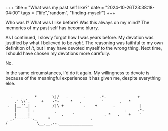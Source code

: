 +++
title = "What was my past self like?"
date = "2024-10-26T23:38:18-04:00"
tags = ["life","random", "finding-myself"]
+++

Who was I? What was I like before? Was this always on my mind? The memories of my past self has become blurry.

As I continued, I slowly forgot how I was years before. My devotion was justified by what I believed to be _right_. The reasoning was faithful to my own definition of *it*, but I may have devoted myself to the wrong thing. Next time, I should have chosen my devotions more carefully. 

No.

In the same circumstances, I'd do it again. My willingness to devote is because of the meaningful experiences it has given me, despite everything else.

<pre class="ending-asciiart">
<code>
  .    _     *       \|/   .       .      -*-              +
    .' \\`.     +    -*-     *   .         '       .   *
 .  |__''_|  .       /|\ +         .    +       .           |
    |     | .                                        .     -*-
    |     |           `  .    '             . *   .    +    '
  _.'-----'-._     *                  .
/             \__.__.--._______________
</code>
</pre>

